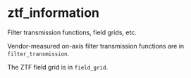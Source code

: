# ztf_information
Filter transmission functions, field grids, etc.

Vendor-measured on-axis filter transmission functions are in `filter_transmission`.

The ZTF field grid is in `field_grid`.
